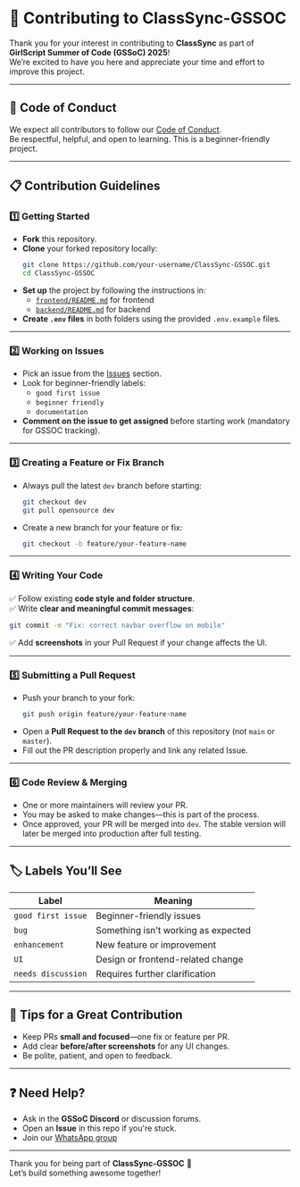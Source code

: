 # 🤝 Contributing to ClassSync-GSSOC

Thank you for your interest in contributing to **ClassSync** as part of **GirlScript Summer of Code (GSSoC) 2025**!  
We’re excited to have you here and appreciate your time and effort to improve this project.

---

## 🚀 Code of Conduct

We expect all contributors to follow our [Code of Conduct](./CODE_OF_CONDUCT.md).  
Be respectful, helpful, and open to learning. This is a beginner-friendly project.

---

## 📋 Contribution Guidelines

### 1️⃣ Getting Started

- **Fork** this repository.
- **Clone** your forked repository locally:
  ```bash
  git clone https://github.com/your-username/ClassSync-GSSOC.git
  cd ClassSync-GSSOC
  ```
- **Set up** the project by following the instructions in:
  - [`frontend/README.md`](./frontend/README.md) for frontend
  - [`backend/README.md`](./backend/README.md) for backend
- **Create `.env` files** in both folders using the provided `.env.example` files.

---

### 2️⃣ Working on Issues

- Pick an issue from the [Issues](https://github.com/dhananjay6561/ClassSync-GSSOC/issues) section.
- Look for beginner-friendly labels:
  - `good first issue`
  - `beginner friendly`
  - `documentation`
- **Comment on the issue to get assigned** before starting work (mandatory for GSSOC tracking).

---

### 3️⃣ Creating a Feature or Fix Branch

- Always pull the latest `dev` branch before starting:
  ```bash
  git checkout dev
  git pull opensource dev
  ```
- Create a new branch for your feature or fix:
  ```bash
  git checkout -b feature/your-feature-name
  ```

---

### 4️⃣ Writing Your Code

✅ Follow existing **code style and folder structure**.  
✅ Write **clear and meaningful commit messages**:
```bash
git commit -m "Fix: correct navbar overflow on mobile"
```
✅ Add **screenshots** in your Pull Request if your change affects the UI.

---

### 5️⃣ Submitting a Pull Request

- Push your branch to your fork:
  ```bash
  git push origin feature/your-feature-name
  ```
- Open a **Pull Request to the `dev` branch** of this repository (not `main` or `master`).
- Fill out the PR description properly and link any related Issue.

---

### 6️⃣ Code Review & Merging

- One or more maintainers will review your PR.
- You may be asked to make changes—this is part of the process.
- Once approved, your PR will be merged into `dev`. The stable version will later be merged into production after full testing.

---

## 🏷 Labels You’ll See

| Label              | Meaning                          |
|--------------------|-----------------------------------|
| `good first issue` | Beginner-friendly issues          |
| `bug`              | Something isn’t working as expected |
| `enhancement`      | New feature or improvement        |
| `UI`               | Design or frontend-related change |
| `needs discussion` | Requires further clarification    |

---

## 🙌 Tips for a Great Contribution

- Keep PRs **small and focused**—one fix or feature per PR.
- Add clear **before/after screenshots** for any UI changes.
- Be polite, patient, and open to feedback.

---

## ❓ Need Help?

- Ask in the **GSSoC Discord** or discussion forums.
- Open an **Issue** in this repo if you're stuck.
- Join our [WhatsApp group](https://chat.whatsapp.com/BtIx4es09GfDAJpAFDFK56?mode=ac_t)

---

Thank you for being part of **ClassSync-GSSOC** 🙌  
Let’s build something awesome together!
